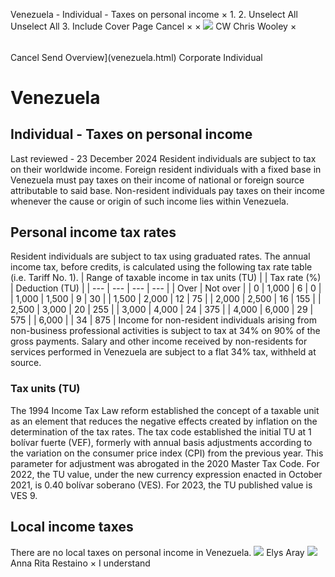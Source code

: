 Venezuela - Individual - Taxes on personal income
×
1.
2.
Unselect All
Unselect All
3.
Include Cover Page
Cancel
×
×
![](-/media/world-wide-tax-summaries/attachments/global---chris-wooley.ashx%3Frev=ac5e5f3223b34096b1afc2a6009c7320&revision=ac5e5f32-23b3-4096-b1af-c2a6009c7320&hash=859B7ADC84DC2CBEC9760E9E6EE7DE6D0A8BFCDF)
CW
Chris Wooley
×
######
Cancel
Send
Overview](venezuela.html)
Corporate
Individual
# Venezuela
## Individual - Taxes on personal income
Last reviewed - 23 December 2024
Resident individuals are subject to tax on their worldwide income.
Foreign resident individuals with a fixed base in Venezuela must pay taxes on their income of national or foreign source attributable to said base.
Non-resident individuals pay taxes on their income whenever the cause or origin of such income lies within Venezuela.
## Personal income tax rates
Resident individuals are subject to tax using graduated rates. The annual income tax, before credits, is calculated using the following tax rate table (i.e. Tariff No. 1).
| Range of taxable income in tax units (TU) | | Tax rate (%) | Deduction (TU) |
| --- | --- | --- | --- |
| Over | Not over |
| 0 | 1,000 | 6 | 0 |
| 1,000 | 1,500 | 9 | 30 |
| 1,500 | 2,000 | 12 | 75 |
| 2,000 | 2,500 | 16 | 155 |
| 2,500 | 3,000 | 20 | 255 |
| 3,000 | 4,000 | 24 | 375 |
| 4,000 | 6,000 | 29 | 575 |
| 6,000 |  | 34 | 875 |
Income for non-resident individuals arising from non-business professional activities is subject to tax at 34% on 90% of the gross payments. Salary and other income received by non-residents for services performed in Venezuela are subject to a flat 34% tax, withheld at source.
### Tax units (TU)
The 1994 Income Tax Law reform established the concept of a taxable unit as an element that reduces the negative effects created by inflation on the determination of the tax rates. The tax code established the initial TU at 1 bolívar fuerte (VEF), formerly with annual basis adjustments according to the variation on the consumer price index (CPI) from the previous year. This parameter for adjustment was abrogated in the 2020 Master Tax Code. For 2022, the TU value, under the new currency expression enacted in October 2021, is 0.40 bolívar soberano (VES). For 2023, the TU published value is VES 9.
## Local income taxes
There are no local taxes on personal income in Venezuela.
![](-/media/world-wide-tax-summaries/attachments/venezuela---elys-aray.ashx%3Frev=715eb4485948435698ca4d50f1b391f2&revision=715eb448-5948-4356-98ca-4d50f1b391f2&hash=90BF48E28EEB68EC453BF8B5BD5118F60627DBEF)
Elys Aray
![](-/media/world-wide-tax-summaries/attachments/venezuela---anna-restaino.ashx%3Frev=8bf969c6e8184fe99094e1b2b4eccd8c&revision=8bf969c6-e818-4fe9-9094-e1b2b4eccd8c&hash=6610E1ED0FDEFDAA8640CA12BE5F11BE9B57DE4C)
Anna Rita Restaino
×
I understand